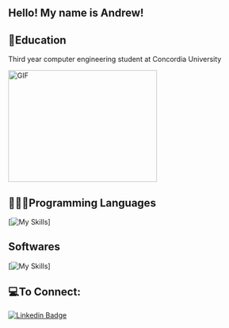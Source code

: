 ## Hello! My name is Andrew!

## 📒Education 
Third year computer engineering student at Concordia University

<img src="https://media.giphy.com/media/qgQUggAC3Pfv687qPC/giphy.gif" width="300" height="225" alt="GIF">


## 👨🏼‍💻Programming Languages
[![My Skills](https://skillicons.dev/icons?i=cpp,react,js,cs,java,matlab&perline=7)]

## Softwares
[![My Skills](https://skillicons.dev/icons?i=idea,androidstudio,vscode,visualstudio,arduino&perline=7)]

## 💻To Connect:
[![Linkedin Badge](https://img.shields.io/badge/-andrewchebli-blue?style=flat-square&logo=Linkedin&logoColor=white&link=https://www.linkedin.com/in/andrewchebli/)](https://www.linkedin.com/in/andrewchebli) 
